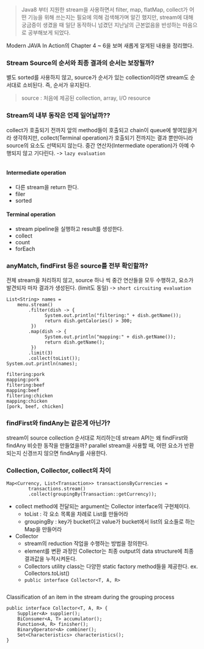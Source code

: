 <blockquote>
<p>Java8 부터 지원한 stream을 사용하면서 filter, map, flatMap, collect가 어떤 기능을 위해 쓰는지는 필요에 의해 검색해가며 알긴 했지만, stream에 대해 궁금증이 생겼을 때 일단 동작하니 넘겼던 지난날의 근본없음을 반성하는 마음으로 공부해보게 되었다.</p>
</blockquote>
<p>Modern JAVA In Action의 Chapter 4 ~ 6을 보며 새롭게 알게된 내용을 정리했다.</p>
<h3 id="stream-source의-순서와-최종-결과의-순서는-보장될까">Stream Source의 순서와 최종 결과의 순서는 보장될까?</h3>
<p>별도 sorted를 사용하지 않고, source가 순서가 있는 collection이라면 stream도 순서대로 소비된다.
즉, 순서가 유지된다.</p>
<blockquote>
<p>source : 처음에 제공된 collection, array, I/O resource</p>
</blockquote>
<h3 id="stream의-내부-동작은-언제-일어날까">Stream의 내부 동작은 언제 일어날까??</h3>
<p>collect가 호출되기 전까지 앞의 method들이 호출되고 chain이 queue에 쌓여있을거라 생각하지만,
collect(Terminal operation)가 호출되기 전까지는 결과 뿐만아니라 source의 요소도 선택되지 않는다.
중간 연산자(Intermediate operation)가 아예 수행되지 않고 기다린다.
-&gt; <code>lazy evaluation</code></p>
<p><img alt="" src="https://velog.velcdn.com/images/kny8092/post/877fba11-167e-4272-85e5-13b567efe402/image.png" /></p>
<h4 id="intermediate-operation">Intermediate operation</h4>
<ul>
<li>다른 stream을 return 한다.</li>
<li>filer</li>
<li>sorted</li>
</ul>
<h4 id="terminal-operation">Terminal operation</h4>
<ul>
<li>stream pipeline을 실행하고 result를 생성한다.</li>
<li>collect</li>
<li>count</li>
<li>forEach</li>
</ul>
<h3 id="anymatch-findfirst-등은-source를-전부-확인할까">anyMatch, findFirst 등은 source를 전부 확인할까?</h3>
<p>전체 stream을 처리하지 않고, source 하나 씩 중간 연산들을 모두 수행하고, 요소가 발견되자 마자 결과가 생성된다. (limit도 동일)
-&gt; <code>short circuiting evaluation</code></p>
<pre><code class="language-java">List&lt;String&gt; names =
    menu.stream()
        .filter(dish -&gt; {
              System.out.println("filtering:" + dish.getName());
              return dish.getCalories() &gt; 300;
         })                                                  
        .map(dish -&gt; {
              System.out.println("mapping:" + dish.getName());
              return dish.getName();
         })                                                   
        .limit(3)
        .collect(toList());
System.out.println(names);</code></pre>
<pre><code>filtering:pork
mapping:pork
filtering:beef
mapping:beef
filtering:chicken
mapping:chicken
[pork, beef, chicken]</code></pre><h3 id="findfirst와-findany는-같은게-아닌가">findFirst와 findAny는 같은게 아닌가?</h3>
<p>stream이 source collection 순서대로 처리하는데 stream API는 왜 findFirst와 findAny 비슷한 동작을 만들었을까?
parallel stream을 사용할 때, 어떤 요소가 반환되는지 신경쓰지 않으면 findAny를 사용한다.</p>
<h3 id="collection-collector-collect의-차이">Collection, Collector, collect의 차이</h3>
<pre><code class="language-java">Map&lt;Currency, List&lt;Transaction&gt;&gt; transactionsByCurrencies =
        transactions.stream()
        .collect(groupingBy(Transaction::getCurrency));</code></pre>
<ul>
<li>collect method에 전달되는 argument는 Collector interface의 구현체이다.<ul>
<li>toList : 각 요소 목록을 차례로 List를 만들어라</li>
<li>groupingBy : key가 bucket이고 value가 bucket에서 list의 요소들로 하는 Map을 만들어라</li>
</ul>
</li>
<li>Collector<ul>
<li>stream의 reduction 작업을 수행하는 방법을 정의한다.</li>
<li>element를 변환 과정인 Collector는 최종 output의 data structure에 최종 결과값을 누적시켜둔다.</li>
<li>Collectors utility class는 다양한 static factory method들을 제공한다. ex. Collectors.toList()</li>
<li><code>public interface Collector&lt;T, A, R&gt;</code></li>
</ul>
</li>
</ul>
<p><img alt="" src="https://velog.velcdn.com/images/kny8092/post/44b54fbf-410b-4fd7-a524-7de65f47e9db/image.png" /></p>
<p>Classification of an item in the stream during the grouping process
<img alt="" src="https://velog.velcdn.com/images/kny8092/post/1f3534de-6266-467d-8f12-1e491e220a1f/image.png" /></p>
<pre><code class="language-java">public interface Collector&lt;T, A, R&gt; {
    Supplier&lt;A&gt; supplier();
    BiConsumer&lt;A, T&gt; accumulator();
    Function&lt;A, R&gt; finisher();
    BinaryOperator&lt;A&gt; combiner();
    Set&lt;Characteristics&gt; characteristics();
}</code></pre>